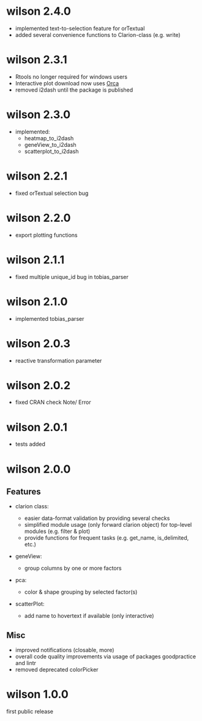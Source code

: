 # wilson 2.4.0
- implemented text-to-selection feature for orTextual
- added several convenience functions to Clarion-class (e.g. write)
# wilson 2.3.1
- Rtools no longer required for windows users
- Interactive plot download now uses [Orca](https://github.com/plotly/orca)
- removed i2dash until the package is published
# wilson 2.3.0
- implemented:
  - heatmap_to_i2dash
  - geneView_to_i2dash
  - scatterplot_to_i2dash
# wilson 2.2.1
- fixed orTextual selection bug
# wilson 2.2.0
- export plotting functions
# wilson 2.1.1
- fixed multiple unique_id bug in tobias_parser
# wilson 2.1.0
- implemented tobias_parser
# wilson 2.0.3
- reactive transformation parameter
# wilson 2.0.2
- fixed CRAN check Note/ Error
# wilson 2.0.1
- tests added
# wilson 2.0.0 
## Features
- clarion class:
  - easier data-format validation by providing several checks
  - simplified module usage (only forward clarion object) for top-level modules (e.g. filter & plot)
  - provide functions for frequent tasks (e.g. get_name, is_delimited, etc.)

- geneView: 
  - group columns by one or more factors

- pca:
  - color & shape grouping by selected factor(s)

- scatterPlot:
  - add name to hovertext if available (only interactive)

## Misc
- improved notifications (closable, more)
- overall code quality improvements via usage of packages goodpractice and lintr
- removed deprecated colorPicker

# wilson 1.0.0
first public release
